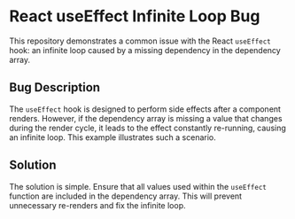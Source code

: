 # React useEffect Infinite Loop Bug

This repository demonstrates a common issue with the React `useEffect` hook: an infinite loop caused by a missing dependency in the dependency array.

## Bug Description

The `useEffect` hook is designed to perform side effects after a component renders. However, if the dependency array is missing a value that changes during the render cycle, it leads to the effect constantly re-running, causing an infinite loop. This example illustrates such a scenario.

## Solution

The solution is simple. Ensure that all values used within the `useEffect` function are included in the dependency array.  This will prevent unnecessary re-renders and fix the infinite loop. 